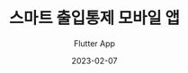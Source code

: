 ---
title: 스마트 출입통제 모바일 앱
subtitle: Flutter App
layout: default
modal-id: 2
date: 2023-02-07
img: cherry.png
thumbnail: cherry.png
alt: image-alt
update: 2023/02/07
technology: Dart, JS

description: 숙소 조회 및 예약(Rest API 통신) / 출입키 발급 및 도어락 개폐(BLE) / 지도 검색 및 클러스터링(Kakao SDK)

---